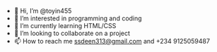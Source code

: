 - 👋 Hi, I’m @toyin455
- 👀 I’m interested in programming and coding 
- 🌱 I’m currently learning HTML/CSS
- 💞️ I’m looking to collaborate on a project 
- 📫 How to reach me ssdeen313@gmail.com and +234 9125059487

<!---
toyin455/toyin455 is a ✨ special ✨ repository because its `README.md` (this file) appears on your GitHub profile.
You can click the Preview link to take a look at your changes.
--->
